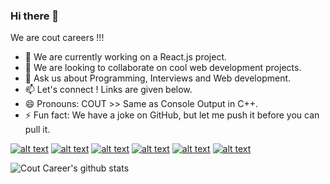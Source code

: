 ### Hi there 👋

We are cout careers !!!

- 🔭 We are currently working on a React.js project.
- 👯 We are looking to collaborate on cool web development projects.
- 💬 Ask us about Programming, Interviews and Web development.
- 📫 Let's connect ! Links are given below.
- 😄 Pronouns: COUT >> Same as Console Output in C++.
- ⚡ Fun fact: We have a joke on GitHub, but let me push it before you can pull it.

[![alt text][1.1]][1]
[![alt text][2.1]][2]
[![alt text][3.1]][3]
[![alt text][4.1]][4]
[![alt text][5.1]][5]
[![alt text][6.1]][6]

[1.1]: https://github.com/carlsednaoui/gitsocial/blob/master/assets/icons%20with%20padding/dribbble.png (twitter icon with padding)
[2.1]: http://i.imgur.com/P3YfQoD.png (facebook icon with padding)
[3.1]: http://i.imgur.com/yCsTjba.png (google plus icon with padding)
[4.1]: http://i.imgur.com/YckIOms.png (tumblr icon with padding)
[5.1]: http://i.imgur.com/1AGmwO3.png (dribbble icon with padding)
[6.1]: http://i.imgur.com/0o48UoR.png (github icon with padding)

[1]: http://www.twitter.com/carlsednaoui
[2]: http://www.facebook.com/sednaoui
[3]: https://plus.google.com/+CarlSednaoui
[4]: http://carlsed.tumblr.com
[5]: http://dribbble.com/carlsednaoui
[6]: http://www.github.com/carlsednaoui

![Cout Career's github stats](https://github-readme-stats.vercel.app/api?username=coutcareers&count_private=true&show_icons=true)

